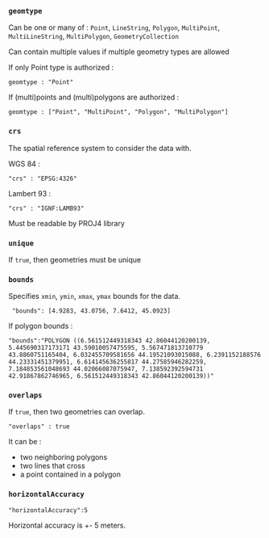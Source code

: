 ### `geomtype`
Can be one or many of : `Point`, `LineString`, `Polygon`, `MultiPoint`, `MultiLineString`, `MultiPolygon`, `GeometryCollection`

Can contain multiple values if multiple geometry types are allowed

If only Point type is authorized :

    geomtype : "Point"

If (multi)points and (multi)polygons are authorized :

    geomtype : ["Point", "MultiPoint", "Polygon", "MultiPolygon"]

### `crs`
The spatial reference system to consider the data with.

WGS 84 : 

	"crs" : "EPSG:4326"

Lambert 93 :

	"crs" : "IGNF:LAMB93"

Must be readable by PROJ4 library


### `unique`
If `true`, then geometries must be unique

### `bounds`
Specifies `xmin`, `ymin`, `xmax`, `ymax` bounds for the data.
       
     "bounds": [4.9283, 43.0756, 7.6412, 45.0923]

If polygon bounds :

	"bounds":"POLYGON ((6.561512449318343 42.86044120200139, 5.445690317173171 43.59010057475595, 5.567471813710779 43.8860751165404, 6.032455709581656 44.19521093015088, 6.2391152188576 44.23331451379951, 6.614145636255817 44.27585946282259, 7.184853561048693 44.02066087075947, 7.138592392594731 42.91867862746965, 6.561512449318343 42.86044120200139))"

### `overlaps`
If `true`, then two geometries can overlap. 

	"overlaps" : true

It can be :

- two neighboring polygons
- two lines that cross
- a point contained in a polygon

### `horizontalAccuracy`
	"horizontalAccuracy":5

Horizontal accuracy is +- 5 meters.

<!--

### `scaleRange`

### `scaleZoom`

### `gaps`
Gaps are one of the topological errors for polygons, besides overlaps. It's a property only callable for polygons.

If `true`, then two polygons can have a gap between them.
-->